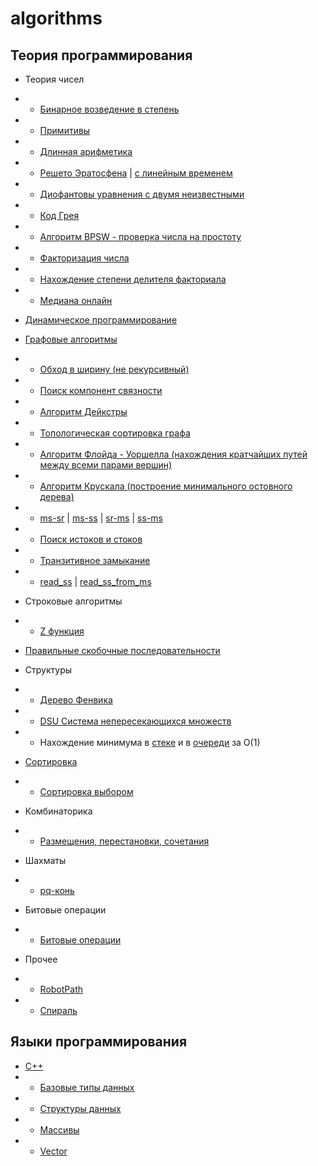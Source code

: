 # algorithms

## Теория программирования

* Теория чисел
* * [Бинарное возведение в степень](/theory/binpow.md)
* * [Примитивы](/theory/primitivy.md)
* * [Длинная арифметика](/theory/da.md)
* * [Решето Эратосфена](/theory/eratosfen.md) | [с линейным временем](/theory/eratosfen_n.md)
* * [Диофантовы уравнения с двумя неизвестными](/theory/diafant.md)
* * [Код Грея](/theory/gray.md)
* * [Алгоритм BPSW - проверка числа на простоту](/theory/bpsw.md)
* * [Факторизация числа](/theory/factorize.md)
* * [Нахождение степени делителя факториала](/theory/step_factor.md)
* * [Медиана онлайн](/theory/med_online.md)
* [Динамическое программирование](/theory/dynamic.md)
* [Графовые алгоритмы](/theory/graf.md)
* * [Обход в ширину (не рекурсивный)](/theory/graf/bfs.md)
* * [Поиск компонент связности](/theory/graf/bfsCompSv.md)
* * [Алгоритм Дейкстры](/theory/graf/dejkstra.md)
* * [Топологическая сортировка графа](/theory/graf/topologicSort.md)
* * [Алгоритм Флойда - Уоршелла (нахождения кратчайших путей между всеми парами вершин)](/theory/graf/Floyd_Warshall.md)
* * [Алгоритм Крускала (построение минимального остовного дерева)](/theory/graf/Kruskal.md)
* * [ms-sr](/theory/graf/ms_to_sr.md) | [ms-ss](/theory/graf/ms_to_ss.md) | [sr-ms](/theory/graf/sr_to_ms.md) | [ss-ms](/theory/graf/ss_to_ms.md)
* * [Поиск истоков и стоков](/theory/graf/istok_stok.md)
* * [Транзитивное замыкание](/theory/graf/transitive_closure.md)
* * [read_ss](/theory/graf/read_ss.md) | [read_ss_from_ms](/theory/graf/read_ss_from_ms.md)
* Строковые алгоритмы
* * [Z функция](/theory/zFunction.md)
* [Правильные скобочные последовательности](/theory/skobki.md)
* Структуры
* * [Дерево Фенвика](/theory/fenwick.md)
* * [DSU Система непересекающихся множеств](/theory/dsu.md)
* * Нахождение минимума в [стеке](/theory/stack_min.md) и в [очереди](/theory/queue_min.md) за O(1)

* [Сортировка](/theory/sort.md)
* * [Сортировка выбором](/theory/sort/selection-sort.md)
* Комбинаторика
* * [Размещения, перестановки, сочетания](/theory/kombinator.md)
* Шахматы
* * [pq-конь](/theory/pq_horse.md)
* Битовые операции
* * [Битовые операции](/theory/bit.md)
* Прочее
* * [RobotPath](/theory/RobotPath.md)
* * [Спираль](/theory/spiral.md)


## Языки программирования

* [C++](./languages/cpp/README.md)
* * [Базовые типы данных](/languages/cpp/base_type.md)
* * [Структуры данных](/theory/data-structure.md)
* * [Массивы](/languages/cpp/array.md)
* * [Vector](/languages/cpp/vector.md)
